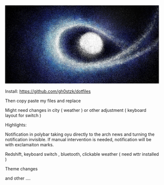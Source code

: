 
![Rice](https://github.com/saipheblue/Dotfiles/blob/main/rices/White/walls/127535181_p0.jpg)


Install: https://github.com/gh0stzk/dotfiles

Then copy paste my files and replace

Might need changes in city ( weather ) or other adjustment ( keyboard layout for switch ) 




Highlights:

Notification in polybar taking oyu directly to the arch news and turning the notification invisible.
If manual intervention is needed, notification will be with exclamaiton marks.

Redshift, keyboard switch , bluetooth, clickable weather ( need wttr installed ) 

Theme changes

and other ....
